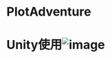 # PlotAdventure


# Unity使用![image](https://user-images.githubusercontent.com/43159166/114302855-8ee97500-9afd-11eb-8d5e-026cdc264477.png)
